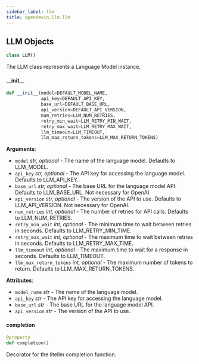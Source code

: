 ```yaml
---
sidebar_label: llm
title: opendevin.llm.llm
---
```


## LLM Objects

```python
class LLM()
```

The LLM class represents a Language Model instance.

#### \_\_init\_\_

```python
def __init__(model=DEFAULT_MODEL_NAME,
             api_key=DEFAULT_API_KEY,
             base_url=DEFAULT_BASE_URL,
             api_version=DEFAULT_API_VERSION,
             num_retries=LLM_NUM_RETRIES,
             retry_min_wait=LLM_RETRY_MIN_WAIT,
             retry_max_wait=LLM_RETRY_MAX_WAIT,
             llm_timeout=LLM_TIMEOUT,
             llm_max_return_tokens=LLM_MAX_RETURN_TOKENS)
```

**Arguments**:

- `model` _str, optional_ - The name of the language model. Defaults to LLM_MODEL.
- `api_key` _str, optional_ - The API key for accessing the language model. Defaults to LLM_API_KEY.
- `base_url` _str, optional_ - The base URL for the language model API. Defaults to LLM_BASE_URL. Not necessary for OpenAI.
- `api_version` _str, optional_ - The version of the API to use. Defaults to LLM_API_VERSION. Not necessary for OpenAI.
- `num_retries` _int, optional_ - The number of retries for API calls. Defaults to LLM_NUM_RETRIES.
- `retry_min_wait` _int, optional_ - The minimum time to wait between retries in seconds. Defaults to LLM_RETRY_MIN_TIME.
- `retry_max_wait` _int, optional_ - The maximum time to wait between retries in seconds. Defaults to LLM_RETRY_MAX_TIME.
- `llm_timeout` _int, optional_ - The maximum time to wait for a response in seconds. Defaults to LLM_TIMEOUT.
- `llm_max_return_tokens` _int, optional_ - The maximum number of tokens to return. Defaults to LLM_MAX_RETURN_TOKENS.
  

**Attributes**:

- `model_name` _str_ - The name of the language model.
- `api_key` _str_ - The API key for accessing the language model.
- `base_url` _str_ - The base URL for the language model API.
- `api_version` _str_ - The version of the API to use.

#### completion

```python
@property
def completion()
```

Decorator for the litellm completion function.

